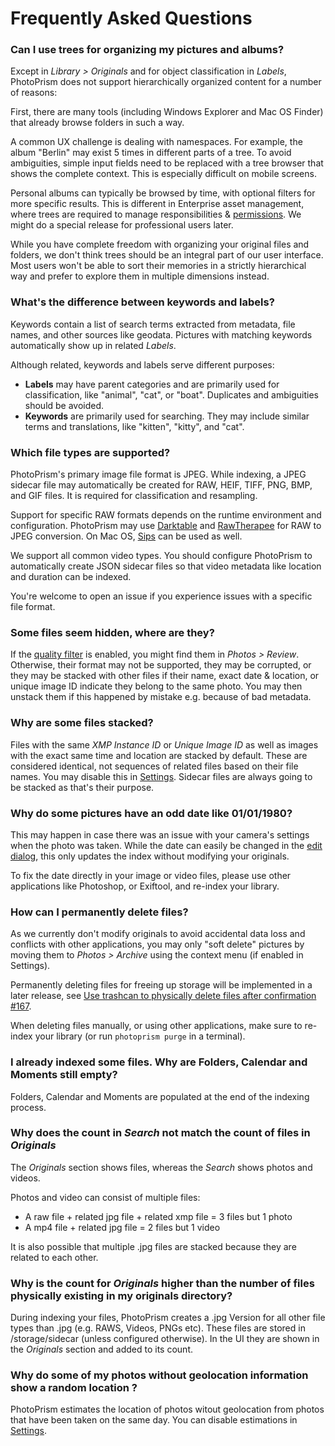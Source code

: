# Frequently Asked Questions

### Can I use trees for organizing my pictures and albums? ###

Except in *Library > Originals* and for object classification in *Labels*, PhotoPrism does not
support hierarchically organized content for a number of reasons:

First, there are many tools (including Windows Explorer and Mac OS Finder) that already browse folders in such a way.

A common UX challenge is dealing with namespaces.
For example, the album "Berlin" may exist 5 times in different parts of a tree.
To avoid ambiguities, simple input fields need to be replaced with a tree browser that 
shows the complete context.
This is especially difficult on mobile screens.

Personal albums can typically be browsed by time, with optional filters for more specific results.
This is different in Enterprise asset management, where trees are required to manage 
responsibilities & [permissions](https://github.com/photoprism/photoprism/issues/455#issuecomment-675859270). 
We might do a special release for professional users later. 

While you have complete freedom with organizing your original files and folders,
we don't think trees should be an integral part of our user interface.
Most users won't be able to sort their memories in a strictly hierarchical way 
and prefer to explore them in multiple dimensions instead.

### What's the difference between keywords and labels? ###

Keywords contain a list of search terms extracted from metadata, file names, and other sources 
like geodata. Pictures with matching keywords automatically show up in related *Labels*. 

Although related, keywords and labels serve different purposes:

* **Labels** may have parent categories and are primarily used for classification, like "animal", "cat", or "boat". 
  Duplicates and ambiguities should be avoided.
* **Keywords** are primarily used for searching. They may include similar terms and translations,
  like "kitten", "kitty", and "cat".

### Which file types are supported? ###

PhotoPrism's primary image file format is JPEG.
While indexing, a JPEG sidecar file may automatically be created for RAW, HEIF, TIFF, PNG, BMP, 
and GIF files. It is required for classification and resampling.

Support for specific RAW formats depends on the runtime environment and configuration. PhotoPrism may use 
[Darktable](https://www.darktable.org/) and [RawTherapee](https://rawtherapee.com/) for RAW to JPEG conversion. 
On Mac OS, [Sips](https://ss64.com/osx/sips.html) can be used as well.

We support all common video types.
You should configure PhotoPrism to automatically create JSON sidecar files so that
video metadata like location and duration can be indexed.

You're welcome to open an issue if you experience issues with a specific file format.

### Some files seem hidden, where are they? ###

If the [quality filter](organize/review.md) is enabled, you might find them in *Photos > Review*. Otherwise, their
format may not be supported, they may be corrupted, or they may be stacked with other files if their name, 
exact date & location, or unique image ID indicate they belong to the same photo. You may then unstack 
them if this happened by mistake e.g. because of bad metadata.

### Why are some files stacked? ###

Files with the same *XMP Instance ID* or *Unique Image ID* as well 
as images with the exact same time and location are stacked by default. These are considered identical, not sequences 
of related files based on their file names. You may disable this in [Settings](settings/library.md). Sidecar files are always going to be stacked as that's their purpose.

### Why do some pictures have an odd date like 01/01/1980? ###

This may happen in case there was an issue with your camera's settings when the photo was taken.
While the date can easily be changed in the [edit dialog](organize/edit.md), this only updates the index 
without modifying your originals.

To fix the date directly in your image or video files, please use other applications
like Photoshop, or Exiftool, and re-index your library.

### How can I permanently delete files? ###

As we currently don't modify originals to avoid accidental data loss and conflicts with other applications, 
you may only "soft delete" pictures by moving them to *Photos > Archive* using the context menu (if enabled in Settings).

Permanently deleting files for freeing up storage will be implemented in a later release,
see [Use trashcan to physically delete files after confirmation #167](https://github.com/photoprism/photoprism/issues/167).

When deleting files manually, or using other applications, make sure to re-index your library 
(or run `photoprism purge` in a terminal).

### I already indexed some files. Why are Folders, Calendar and Moments still empty? ###
Folders, Calendar and Moments are populated at the end of the indexing process.

### Why does the count in *Search* not match the count of files in *Originals* ###
The *Originals* section shows files, whereas the *Search* shows photos and videos. 

Photos and video can consist of multiple files:

* A raw file + related jpg file + related xmp file = 3 files but 1 photo
* A mp4 file + related jpg file = 2 files but 1 video

It is also possible that multiple .jpg files are stacked because they are related to each other.
  
### Why is the count for *Originals* higher than the number of files physically existing in my originals directory? ###
During indexing your files, PhotoPrism creates a .jpg Version for all other file types than .jpg (e.g. RAWS, Videos, PNGs etc). 
These files are stored in /storage/sidecar (unless configured otherwise). 
In the UI they are shown in the *Originals* section and added to its count.

### Why do some of my photos without geolocation information show a random location ? ###
PhotoPrism estimates the location of photos witout geolocation from photos that have been taken on the same day.
You can disable estimations in [Settings](./settings/general.md).